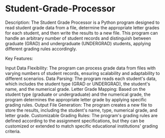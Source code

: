 # Student-Grade-Processor

Description: The Student Grade Processor is a Python program designed to read student grade data from a file, determine the appropriate letter grades for each student, and then write the results to a new file. This program can handle an arbitrary number of student records and distinguish between graduate (GRAD) and undergraduate (UNDERGRAD) students, applying different grading rules accordingly.

Key Features:

Input Data Flexibility: The program can process grade data from files with varying numbers of student records, ensuring scalability and adaptability to different scenarios. Data Parsing: The program reads each student's data, which includes the student type (GRAD or UNDERGRAD), the student's name, and the numerical grade. Letter Grade Mapping: Based on the student type (graduate or undergraduate) and the numerical grade, the program determines the appropriate letter grade by applying specific grading rules. Output File Generation: The program creates a new file to store the results, including the student's name, type, numerical grade, and letter grade. Customizable Grading Rules: The program's grading rules are defined according to the assignment specifications, but they can be customized or extended to match specific educational institutions' grading criteria.
